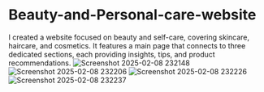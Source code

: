 # Beauty-and-Personal-care-website
I created a website focused on beauty and self-care, covering skincare, haircare, and cosmetics. It features a main page that connects to three dedicated sections, each providing insights, tips, and product recommendations.
![Screenshot 2025-02-08 232148](https://github.com/user-attachments/assets/8abf87ce-e9d5-42b0-bd54-10e1b4eb008b)
![Screenshot 2025-02-08 232206](https://github.com/user-attachments/assets/0b85bbed-0a17-42d5-96ce-38a64eb9cfc8)
![Screenshot 2025-02-08 232226](https://github.com/user-attachments/assets/363b54a5-8d32-4bcb-9b18-cfb206a011b8)
![Screenshot 2025-02-08 232237](https://github.com/user-attachments/assets/acca637f-cef5-4255-bdb8-1c0987166db3)
